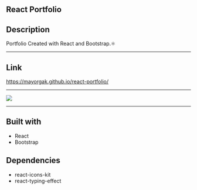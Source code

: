 ## React Portfolio

## Description 

Portfolio Created with React and Bootstrap.⚛️

---
## Link 

 https://mayorgak.github.io/react-portfolio/


---
![](https://github.com/Mayorgak/react-portfolio/blob/main/react-portfolio/src/assets/images/react-portfolio.gif)


---

## Built with 
 * React 
 * Bootstrap


## Dependencies
* react-icons-kit
* react-typing-effect
